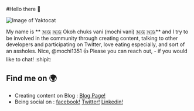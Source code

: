 #Hello there 👋

![Image of Yaktocat](https://octodex.github.com/images/yaktocat.png)

My name is ** :nigeria: :nigeria: Okoh chuks vani (mochi vani) :nigeria: :nigeria:** and I try to be involved in the community through creating content, talking to other developers and participating on Twitter, love eating especially, and sort of an assholes. Nice,
@mochi1351 :+1: Please you can reach out, - if you would like to chat! :shipit:

 

## Find me on :earth_africa:
* Creating content on Blog : [Blog Page!](http://google.com)
* Being social on : 
       [facebook!](http://google.com)
       [Twitter!](http://google.com)
       [Linkedin!](http://google.com)
     
   
